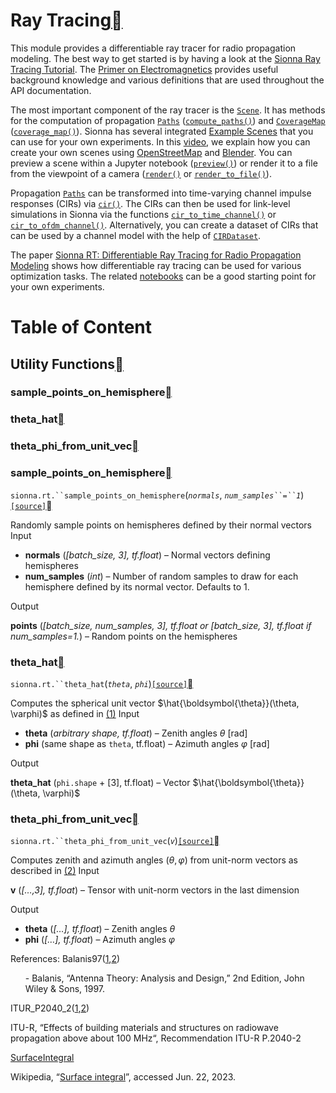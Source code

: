 # Ray Tracing<a class="headerlink" href="https://nvlabs.github.io/sionna/api/rt.html#ray-tracing" title="Permalink to this headline"></a>
    
This module provides a differentiable ray tracer for radio propagation modeling.
The best way to get started is by having a look at the <a class="reference external" href="../examples/Sionna_Ray_Tracing_Introduction.html">Sionna Ray Tracing Tutorial</a>.
The <a class="reference external" href="../em_primer.html">Primer on Electromagnetics</a> provides useful background knowledge and various definitions that are used throughout the API documentation.
    
The most important component of the ray tracer is the <a class="reference internal" href="https://nvlabs.github.io/sionna/api/rt.html#sionna.rt.Scene" title="sionna.rt.Scene">`Scene`</a>.
It has methods for the computation of propagation <a class="reference internal" href="https://nvlabs.github.io/sionna/api/rt.html#sionna.rt.Paths" title="sionna.rt.Paths">`Paths`</a> (<a class="reference internal" href="https://nvlabs.github.io/sionna/api/rt.html#sionna.rt.Scene.compute_paths" title="sionna.rt.Scene.compute_paths">`compute_paths()`</a>) and <a class="reference internal" href="https://nvlabs.github.io/sionna/api/rt.html#sionna.rt.CoverageMap" title="sionna.rt.CoverageMap">`CoverageMap`</a> (<a class="reference internal" href="https://nvlabs.github.io/sionna/api/rt.html#sionna.rt.Scene.coverage_map" title="sionna.rt.Scene.coverage_map">`coverage_map()`</a>).
Sionna has several integrated <a class="reference internal" href="https://nvlabs.github.io/sionna/api/rt.html#example-scenes">Example Scenes</a> that you can use for your own experiments. In this <a class="reference external" href="https://youtu.be/7xHLDxUaQ7c">video</a>, we explain how you can create your own scenes using <a class="reference external" href="https://www.openstreetmap.org">OpenStreetMap</a> and <a class="reference external" href="https://www.blender.org">Blender</a>.
You can preview a scene within a Jupyter notebook (<a class="reference internal" href="https://nvlabs.github.io/sionna/api/rt.html#sionna.rt.Scene.preview" title="sionna.rt.Scene.preview">`preview()`</a>) or render it to a file from the viewpoint of a camera (<a class="reference internal" href="https://nvlabs.github.io/sionna/api/rt.html#sionna.rt.Scene.render" title="sionna.rt.Scene.render">`render()`</a> or <a class="reference internal" href="https://nvlabs.github.io/sionna/api/rt.html#sionna.rt.Scene.render_to_file" title="sionna.rt.Scene.render_to_file">`render_to_file()`</a>).
    
Propagation <a class="reference internal" href="https://nvlabs.github.io/sionna/api/rt.html#sionna.rt.Paths" title="sionna.rt.Paths">`Paths`</a> can be transformed into time-varying channel impulse responses (CIRs) via <a class="reference internal" href="https://nvlabs.github.io/sionna/api/rt.html#sionna.rt.Paths.cir" title="sionna.rt.Paths.cir">`cir()`</a>. The CIRs can then be used for link-level simulations in Sionna via the functions <a class="reference internal" href="channel.wireless.html#sionna.channel.cir_to_time_channel" title="sionna.channel.cir_to_time_channel">`cir_to_time_channel()`</a> or <a class="reference internal" href="channel.wireless.html#sionna.channel.cir_to_ofdm_channel" title="sionna.channel.cir_to_ofdm_channel">`cir_to_ofdm_channel()`</a>. Alternatively, you can create a dataset of CIRs that can be used by a channel model with the help of <a class="reference internal" href="channel.wireless.html#sionna.channel.CIRDataset" title="sionna.channel.CIRDataset">`CIRDataset`</a>.
    
The paper <a class="reference external" href="https://nvlabs.github.io/sionna/made_with_sionna.html#sionna-rt-differentiable-ray-tracing-for-radio-propagation-modeling">Sionna RT: Differentiable Ray Tracing for Radio Propagation Modeling</a> shows how differentiable ray tracing can be used for various optimization tasks. The related <a class="reference external" href="https://nvlabs.github.io/sionna/made_with_sionna.html#sionna-rt-differentiable-ray-tracing-for-radio-propagation-modeling">notebooks</a> can be a good starting point for your own experiments.

# Table of Content
## Utility Functions<a class="headerlink" href="https://nvlabs.github.io/sionna/api/rt.html#utility-functions" title="Permalink to this headline"></a>
### sample_points_on_hemisphere<a class="headerlink" href="https://nvlabs.github.io/sionna/api/rt.html#sample-points-on-hemisphere" title="Permalink to this headline"></a>
### theta_hat<a class="headerlink" href="https://nvlabs.github.io/sionna/api/rt.html#theta-hat" title="Permalink to this headline"></a>
### theta_phi_from_unit_vec<a class="headerlink" href="https://nvlabs.github.io/sionna/api/rt.html#theta-phi-from-unit-vec" title="Permalink to this headline"></a>
  
  

### sample_points_on_hemisphere<a class="headerlink" href="https://nvlabs.github.io/sionna/api/rt.html#sample-points-on-hemisphere" title="Permalink to this headline"></a>

`sionna.rt.``sample_points_on_hemisphere`(<em class="sig-param">`normals`</em>, <em class="sig-param">`num_samples``=``1`</em>)<a class="reference internal" href="../_modules/sionna/rt/utils.html#sample_points_on_hemisphere">`[source]`</a><a class="headerlink" href="https://nvlabs.github.io/sionna/api/rt.html#sionna.rt.sample_points_on_hemisphere" title="Permalink to this definition"></a>
    
Randomly sample points on hemispheres defined by their normal vectors
Input
 
- **normals** (<em>[batch_size, 3], tf.float</em>) – Normal vectors defining hemispheres
- **num_samples** (<em>int</em>) – Number of random samples to draw for each hemisphere
defined by its normal vector.
Defaults to 1.


Output
    
**points** (<em>[batch_size, num_samples, 3], tf.float or [batch_size, 3], tf.float if num_samples=1.</em>) – Random points on the hemispheres



### theta_hat<a class="headerlink" href="https://nvlabs.github.io/sionna/api/rt.html#theta-hat" title="Permalink to this headline"></a>

`sionna.rt.``theta_hat`(<em class="sig-param">`theta`</em>, <em class="sig-param">`phi`</em>)<a class="reference internal" href="../_modules/sionna/rt/utils.html#theta_hat">`[source]`</a><a class="headerlink" href="https://nvlabs.github.io/sionna/api/rt.html#sionna.rt.theta_hat" title="Permalink to this definition"></a>
    
Computes the spherical unit vector
$\hat{\boldsymbol{\theta}}(\theta, \varphi)$
as defined in <a class="reference internal" href="../em_primer.html#equation-spherical-vecs">(1)</a>
Input
 
- **theta** (<em>arbitrary shape, tf.float</em>) – Zenith angles $\theta$ [rad]
- **phi** (same shape as `theta`, tf.float) – Azimuth angles $\varphi$ [rad]


Output
    
**theta_hat** (`phi.shape` + [3], tf.float) – Vector $\hat{\boldsymbol{\theta}}(\theta, \varphi)$



### theta_phi_from_unit_vec<a class="headerlink" href="https://nvlabs.github.io/sionna/api/rt.html#theta-phi-from-unit-vec" title="Permalink to this headline"></a>

`sionna.rt.``theta_phi_from_unit_vec`(<em class="sig-param">`v`</em>)<a class="reference internal" href="../_modules/sionna/rt/utils.html#theta_phi_from_unit_vec">`[source]`</a><a class="headerlink" href="https://nvlabs.github.io/sionna/api/rt.html#sionna.rt.theta_phi_from_unit_vec" title="Permalink to this definition"></a>
    
Computes zenith and azimuth angles ($\theta,\varphi$)
from unit-norm vectors as described in <a class="reference internal" href="../em_primer.html#equation-theta-phi">(2)</a>
Input
    
**v** (<em>[…,3], tf.float</em>) – Tensor with unit-norm vectors in the last dimension

Output
 
- **theta** (<em>[…], tf.float</em>) – Zenith angles $\theta$
- **phi** (<em>[…], tf.float</em>) – Azimuth angles $\varphi$





References:
Balanis97(<a href="https://nvlabs.github.io/sionna/api/rt.html#id21">1</a>,<a href="https://nvlabs.github.io/sionna/api/rt.html#id22">2</a>)
<ol class="upperalpha simple">
- Balanis, “Antenna Theory: Analysis and Design,” 2nd Edition, John Wiley & Sons, 1997.
</ol>

ITUR_P2040_2(<a href="https://nvlabs.github.io/sionna/api/rt.html#id16">1</a>,<a href="https://nvlabs.github.io/sionna/api/rt.html#id17">2</a>)
    
ITU-R, “Effects of building materials and structures on radiowave propagation above about 100 MHz“, Recommendation ITU-R P.2040-2

<a class="fn-backref" href="https://nvlabs.github.io/sionna/api/rt.html#id2">SurfaceIntegral</a>
    
Wikipedia, “<a class="reference external" href="https://en.wikipedia.org/wiki/Surface_integral">Surface integral</a>”, accessed Jun. 22, 2023.



